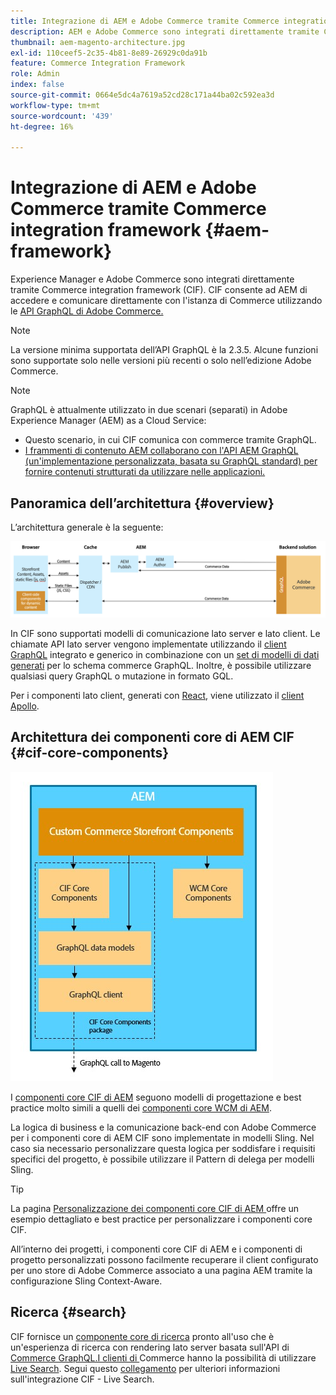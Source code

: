 ```yaml
---
title: Integrazione di AEM e Adobe Commerce tramite Commerce integration framework
description: AEM e Adobe Commerce sono integrati direttamente tramite Commerce integration framework (CIF). CIF consente ad AEM di accedere a un’istanza di Adobe Commerce e comunicare con Adobe Commerce tramite GraphQL. Consente inoltre agli autori di AEM di utilizzare i selettori di prodotti e categorie e la console Prodotti per sfogliare i dati di prodotti e categorie recuperati on-demand da Adobe Commerce. Inoltre, CIF fornisce una vetrina pronta all’uso che può accelerare i progetti di commerce.
thumbnail: aem-magento-architecture.jpg
exl-id: 110ceef5-2c35-4b81-8e89-26929c0da91b
feature: Commerce Integration Framework
role: Admin
index: false
source-git-commit: 0664e5dc4a7619a52cd28c171a44ba02c592ea3d
workflow-type: tm+mt
source-wordcount: '439'
ht-degree: 16%

---
```



# Integrazione di AEM e Adobe Commerce tramite Commerce integration framework {#aem-framework}

Experience Manager e Adobe Commerce sono integrati direttamente tramite Commerce integration framework (CIF). CIF consente ad AEM di accedere e comunicare direttamente con l&#39;istanza di Commerce utilizzando le [API GraphQL di Adobe Commerce.](https://devdocs.magento.com/guides/v2.4/graphql/)

>[!NOTE]
>
> La versione minima supportata dell’API GraphQL è la 2.3.5. Alcune funzioni sono supportate solo nelle versioni più recenti o solo nell’edizione Adobe Commerce.

>[!NOTE]
>
>GraphQL è attualmente utilizzato in due scenari (separati) in Adobe Experience Manager (AEM) as a Cloud Service:
>
>* Questo scenario, in cui CIF comunica con commerce tramite GraphQL.
>* [I frammenti di contenuto AEM collaborano con l&#39;API AEM GraphQL (un&#39;implementazione personalizzata, basata su GraphQL standard) per fornire contenuti strutturati da utilizzare nelle applicazioni.](/help/headless/graphql-api/content-fragments.md)

## Panoramica dell’architettura {#overview}

L’architettura generale è la seguente:

![Panoramica dell’architettura CIF ](../assets/AEM_Magento_Architecture.png)

In CIF sono supportati modelli di comunicazione lato server e lato client.
Le chiamate API lato server vengono implementate utilizzando il [client GraphQL](https://github.com/adobe/commerce-cif-graphql-client) integrato e generico in combinazione con un [set di modelli di dati generati](https://github.com/adobe/commerce-cif-magento-graphql) per lo schema commerce GraphQL. Inoltre, è possibile utilizzare qualsiasi query GraphQL o mutazione in formato GQL.

Per i componenti lato client, generati con [React](https://reactjs.org/), viene utilizzato il [client Apollo](https://www.apollographql.com/docs/react/).

## Architettura dei componenti core di AEM CIF {#cif-core-components}

![Architettura dei componenti core CIF di AEM](../assets/cif-component-architecture.jpg)

I [componenti core CIF di AEM](https://github.com/adobe/aem-core-cif-components) seguono modelli di progettazione e best practice molto simili a quelli dei [componenti core WCM di AEM](https://github.com/adobe/aem-core-wcm-components).

La logica di business e la comunicazione back-end con Adobe Commerce per i componenti core di AEM CIF sono implementate in modelli Sling. Nel caso sia necessario personalizzare questa logica per soddisfare i requisiti specifici del progetto, è possibile utilizzare il Pattern di delega per modelli Sling.

>[!TIP]
>
>La pagina [Personalizzazione dei componenti core CIF di AEM ](/help/commerce-cloud/cif-storefront/customizing/customize-cif-components.md) offre un esempio dettagliato e best practice per personalizzare i componenti core CIF.

All’interno dei progetti, i componenti core CIF di AEM e i componenti di progetto personalizzati possono facilmente recuperare il client configurato per uno store di Adobe Commerce associato a una pagina AEM tramite la configurazione Sling Context-Aware.

## Ricerca {#search}

CIF fornisce un [componente core di ricerca](https://www.aemcomponents.dev/content/core-components-examples/library/commerce/search.html) pronto all&#39;uso che è un&#39;esperienza di ricerca con rendering lato server basata sull&#39;API di [Commerce GraphQL.I clienti di ](https://developer.adobe.com/commerce/webapi/graphql/) Commerce hanno la possibilità di utilizzare [Live Search](https://experienceleague.adobe.com/docs/commerce-merchant-services/live-search/guide-overview.html). Segui questo [collegamento](/help/commerce-cloud/cif-storefront/integrating/live-search-plp.md) per ulteriori informazioni sull&#39;integrazione CIF - Live Search.
